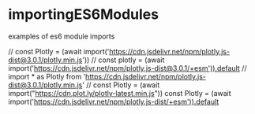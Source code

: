 # importingES6Modules
examples of es6 module imports

// const Plotly =   (await import('https://cdn.jsdelivr.net/npm/plotly.js-dist@3.0.1/plotly.min.js'))
// const plotly = (await import('https://cdn.jsdelivr.net/npm/plotly.js-dist@3.0.1/+esm')).default
// import * as Plotly from 'https://cdn.jsdelivr.net/npm/plotly.js-dist@3.0.1/plotly.min.js'
// const Plotly = (await import("https://cdn.plot.ly/plotly-latest.min.js"))
const Plotly = (await import('https://cdn.jsdelivr.net/npm/plotly.js-dist/+esm')).default
